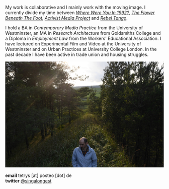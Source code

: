 My work is collaborative and I mainly work with the moving image. I currently divide my time between _[Where Were You In 1992?](http://1992.maydayrooms.org/), [The Flower Beneath The Foot](https://theflowerbeneaththefoot.com/), [Activist Media Project](https://amp.0x2620.org/)_ and _[Rebel Tango](http://thefieldnx.com/calendar/)_.

I hold a BA in _Contemporary Media Practice_ from the University of Westminster, an MA in _Research Architecture_ from Goldsmiths College and a Diploma in _Employment Law_ from the Workers' Educational Association. I have lectured on Experimental Film and Video at the University of Westminster and on Urban Practices at University College London. In the past decade I have been active in trade union and housing struggles. 
  
![](/images/quarry.jpg) 

**email** tetrys [at] posteo [dot] de  
**twitter** [@singalongest](https://twitter.com/singalongest) 




     
      
       
        
         
         
